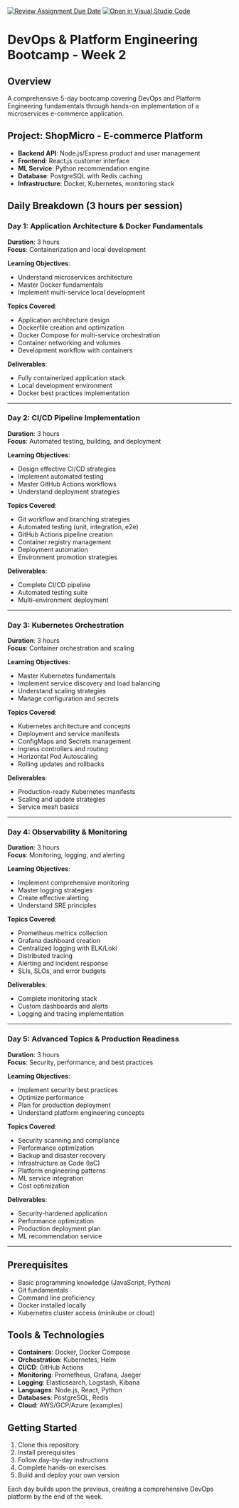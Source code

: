 [![Review Assignment Due Date](https://classroom.github.com/assets/deadline-readme-button-22041afd0340ce965d47ae6ef1cefeee28c7c493a6346c4f15d667ab976d596c.svg)](https://classroom.github.com/a/H3VcIaBd)
[![Open in Visual Studio Code](https://classroom.github.com/assets/open-in-vscode-2e0aaae1b6195c2367325f4f02e2d04e9abb55f0b24a779b69b11b9e10269abc.svg)](https://classroom.github.com/online_ide?assignment_repo_id=20502240&assignment_repo_type=AssignmentRepo)
# DevOps & Platform Engineering Bootcamp - Week 2

## Overview

A comprehensive 5-day bootcamp covering DevOps and Platform Engineering fundamentals through hands-on implementation of a microservices e-commerce application.

## Project: ShopMicro - E-commerce Platform

- **Backend API**: Node.js/Express product and user management
- **Frontend**: React.js customer interface  
- **ML Service**: Python recommendation engine
- **Database**: PostgreSQL with Redis caching
- **Infrastructure**: Docker, Kubernetes, monitoring stack

## Daily Breakdown (3 hours per session)

### Day 1: Application Architecture & Docker Fundamentals

**Duration**: 3 hours  
**Focus**: Containerization and local development

**Learning Objectives**:

- Understand microservices architecture
- Master Docker fundamentals
- Implement multi-service local development

**Topics Covered**:

- Application architecture design
- Dockerfile creation and optimization
- Docker Compose for multi-service orchestration
- Container networking and volumes
- Development workflow with containers

**Deliverables**:

- Fully containerized application stack
- Local development environment
- Docker best practices implementation

---

### Day 2: CI/CD Pipeline Implementation

**Duration**: 3 hours  
**Focus**: Automated testing, building, and deployment

**Learning Objectives**:

- Design effective CI/CD strategies
- Implement automated testing
- Master GitHub Actions workflows
- Understand deployment strategies

**Topics Covered**:

- Git workflow and branching strategies
- Automated testing (unit, integration, e2e)
- GitHub Actions pipeline creation
- Container registry management
- Deployment automation
- Environment promotion strategies

**Deliverables**:

- Complete CI/CD pipeline
- Automated testing suite
- Multi-environment deployment

---

### Day 3: Kubernetes Orchestration

**Duration**: 3 hours  
**Focus**: Container orchestration and scaling

**Learning Objectives**:

- Master Kubernetes fundamentals
- Implement service discovery and load balancing
- Understand scaling strategies
- Manage configuration and secrets

**Topics Covered**:

- Kubernetes architecture and concepts
- Deployment and service manifests
- ConfigMaps and Secrets management
- Ingress controllers and routing
- Horizontal Pod Autoscaling
- Rolling updates and rollbacks

**Deliverables**:

- Production-ready Kubernetes manifests
- Scaling and update strategies
- Service mesh basics

---

### Day 4: Observability & Monitoring

**Duration**: 3 hours  
**Focus**: Monitoring, logging, and alerting

**Learning Objectives**:

- Implement comprehensive monitoring
- Master logging strategies
- Create effective alerting
- Understand SRE principles

**Topics Covered**:

- Prometheus metrics collection
- Grafana dashboard creation
- Centralized logging with ELK/Loki
- Distributed tracing
- Alerting and incident response
- SLIs, SLOs, and error budgets

**Deliverables**:

- Complete monitoring stack
- Custom dashboards and alerts
- Logging and tracing implementation

---

### Day 5: Advanced Topics & Production Readiness

**Duration**: 3 hours  
**Focus**: Security, performance, and best practices

**Learning Objectives**:

- Implement security best practices
- Optimize performance
- Plan for production deployment
- Understand platform engineering concepts

**Topics Covered**:

- Security scanning and compliance
- Performance optimization
- Backup and disaster recovery
- Infrastructure as Code (IaC)
- Platform engineering patterns
- ML service integration
- Cost optimization

**Deliverables**:

- Security-hardened application
- Performance optimization
- Production deployment plan
- ML recommendation service

---

## Prerequisites

- Basic programming knowledge (JavaScript, Python)
- Git fundamentals
- Command line proficiency
- Docker installed locally
- Kubernetes cluster access (minikube or cloud)

## Tools & Technologies

- **Containers**: Docker, Docker Compose
- **Orchestration**: Kubernetes, Helm
- **CI/CD**: GitHub Actions
- **Monitoring**: Prometheus, Grafana, Jaeger
- **Logging**: Elasticsearch, Logstash, Kibana
- **Languages**: Node.js, React, Python
- **Databases**: PostgreSQL, Redis
- **Cloud**: AWS/GCP/Azure (examples)

## Getting Started

1. Clone this repository
2. Install prerequisites
3. Follow day-by-day instructions
4. Complete hands-on exercises
5. Build and deploy your own version

Each day builds upon the previous, creating a comprehensive DevOps platform by the end of the week.

